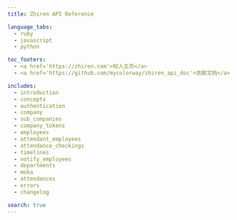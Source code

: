 ```yaml
---
title: Zhiren API Reference

language_tabs:
  - ruby
  - javascript
  - python

toc_footers:
  - <a href='https://zhiren.com'>知人主页</a>
  - <a href='https://github.com/mycolorway/zhiren_api_doc'>贡献文档</a>

includes:
  - introduction
  - concepts
  - authentication
  - company
  - sub_companies
  - company_tokens
  - employees
  - attendant_employees
  - attendance_checkings
  - timelines
  - notify_employees
  - departments
  - moka
  - attendances
  - errors
  - changelog

search: true
---
```

